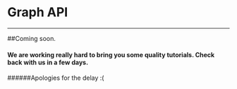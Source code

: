 ﻿# Graph API
----

##Coming soon.

#### We are working really hard to bring you some quality tutorials. Check back with us in a few days.

######Apologies for the delay :(